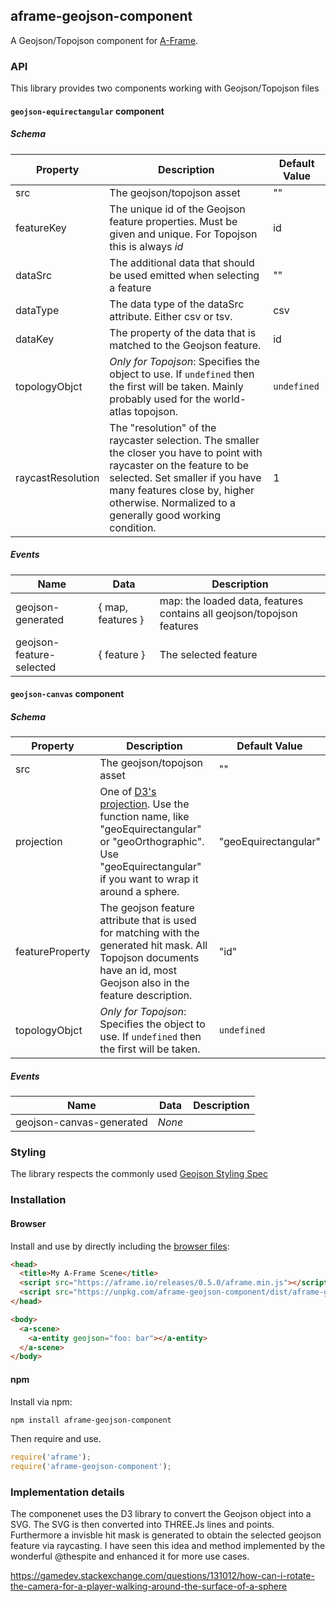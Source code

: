 ## aframe-geojson-component

A Geojson/Topojson component for [A-Frame](https://aframe.io).

### API

This library provides two components working with Geojson/Topojson files

#### `geojson-equirectangular` component

##### Schema
| Property | Description | Default Value |
| -------- | ----------- | ------------- |
| src | The geojson/topojson asset | "" |
| featureKey | The unique id of the Geojson feature properties. Must be given and unique. For Topojson this is always _id_ | id |
| dataSrc | The additional data that should be used emitted when selecting a feature | "" |
| dataType | The data type of the dataSrc attribute. Either csv or tsv. | csv |
| dataKey | The property of the data that is matched to the Geojson feature. | id |
| topologyObjct | *Only for Topojson*: Specifies the object to use. If `undefined` then the first will be taken. Mainly probably used for the world-atlas topojson. | `undefined` |
| raycastResolution | The "resolution" of the raycaster selection. The smaller the closer you have to point with raycaster on the feature to be selected. Set smaller if you have many features close by, higher otherwise. Normalized to a generally good working condition. | 1 |

##### Events
| Name | Data | Description |
| -------- | ----------- | ------------- |
| geojson-generated | { map, features }| map: the loaded data, features contains all geojson/topojson features|
| geojson-feature-selected | { feature }| The selected feature |

#### `geojson-canvas` component

##### Schema
| Property | Description | Default Value |
| -------- | ----------- | ------------- |
| src | The geojson/topojson asset | "" |
| projection | One of [D3's projection](https://github.com/d3/d3-geo/blob/master/README.md#projections). Use the function name, like "geoEquirectangular" or "geoOrthographic". Use "geoEquirectangular" if you want to wrap it around a sphere. | "geoEquirectangular" |
| featureProperty | The geojson feature attribute that is used for matching with the generated hit mask. All Topojson documents have an id, most Geojson also in the feature description.  | "id" |
| topologyObjct | *Only for Topojson*: Specifies the object to use. If `undefined` then the first will be taken. | `undefined` |

##### Events
| Name | Data | Description |
| -------- | ----------- | ------------- |
| geojson-canvas-generated | _None_| |

### Styling
The library respects the commonly used [Geojson Styling Spec](https://github.com/mapbox/simplestyle-spec)

### Installation

#### Browser

Install and use by directly including the [browser files](dist):

```html
<head>
  <title>My A-Frame Scene</title>
  <script src="https://aframe.io/releases/0.5.0/aframe.min.js"></script>
  <script src="https://unpkg.com/aframe-geojson-component/dist/aframe-geojson-component.min.js"></script>
</head>

<body>
  <a-scene>
    <a-entity geojson="foo: bar"></a-entity>
  </a-scene>
</body>
```

<!-- If component is accepted to the Registry, uncomment this. -->
<!--
Or with [angle](https://npmjs.com/package/angle/), you can install the proper
version of the component straight into your HTML file, respective to your
version of A-Frame:

```sh
angle install aframe-geojson-component
```
-->

#### npm

Install via npm:

```bash
npm install aframe-geojson-component
```

Then require and use.

```js
require('aframe');
require('aframe-geojson-component');
```


### Implementation details
The componenet uses the D3 library to convert the Geojson object into a SVG.
The SVG is then converted into THREE.Js lines and points. Furthermore a invisble hit mask is generated to obtain the selected geojson feature via raycasting.
I have seen this idea and method implemented by the wonderful @thespite and enhanced it for more use cases.



https://gamedev.stackexchange.com/questions/131012/how-can-i-rotate-the-camera-for-a-player-walking-around-the-surface-of-a-sphere
